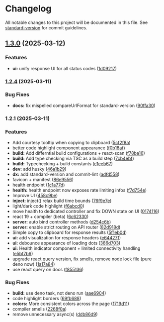 # Changelog

All notable changes to this project will be documented in this file. See
[standard-version](https://github.com/conventional-changelog/standard-version)
for commit guidelines.

## [1.3.0](https://github.com/sixpounder/boring-activities-api/compare/v1.2.3...v1.3.0) (2025-03-12)

### Features

- **ui:** unify response UI for all status codes
  ([1d09217](https://github.com/sixpounder/boring-activities-api/commits/1d09217e62e9c665ea134ecfc538d0ee41280e4b))

### [1.2.4](https://github.com/sixpounder/boring-activities-api/compare/v1.2.2...v1.2.3) (2025-03-11)

### Bug Fixes

- **docs:** fix mispelled compareUrlFormat for standard-version
  ([90ffa30](https://github.com/sixpounder/boring-activities-api/commits/90ffa30e46b34ef4b2b2a904f9f9679b1a6589ce))

### 1.2.1 (2025-03-11)

### Features

- Add courtesy tooltip when copying to clipboard
  ([5cf2f8a](https://github.com/sixpounder/boring-activities-api/commits/5cf2f8a3745bf8b174b49bb45af95dae937d7108))
- better code highlight component appearance
  ([f0b18af](https://github.com/sixpounder/boring-activities-api/commits/f0b18af44db2b3f6a983b658165790403229dc6c))
- **build:** Add differntial build configurations + react-scan
  ([f78ba16](https://github.com/sixpounder/boring-activities-api/commits/f78ba169fde6e4922df7b09ca73283ff444267f6))
- **build:** Add type checking via TSC as a build step
  ([7cb4ebf](https://github.com/sixpounder/boring-activities-api/commits/7cb4ebf6a0735108400e64edf7ebf2941ced04fb))
- **build:** Typechecking + build constants
  ([c1eeb67](https://github.com/sixpounder/boring-activities-api/commits/c1eeb6791b7a7d4f238b16d9c696f6971fbb6fe9))
- **dev:** add husky
  ([46a1b29](https://github.com/sixpounder/boring-activities-api/commits/46a1b299ad6bace047282d548b64c0f0d881e3e4))
- **dx:** add standard-version and commit-lint
  ([adfd558](https://github.com/sixpounder/boring-activities-api/commits/adfd5580f548c5c7d97233798a89ceb397a1857a))
- favicon + manifest
  ([86e9556](https://github.com/sixpounder/boring-activities-api/commits/86e9556152e295fcb75883cecb9cf6d2bfb882ff))
- health endpoint
  ([1c1a77d](https://github.com/sixpounder/boring-activities-api/commits/1c1a77d9a9845ae7ed443932dc237b2f64fa1b5a))
- **health:** health endpoint now exposes rate limiting infos
  ([f7d754e](https://github.com/sixpounder/boring-activities-api/commits/f7d754e4e6175971e42ce63cd28700916395a719))
- Improve UI
  ([458c9be](https://github.com/sixpounder/boring-activities-api/commits/458c9bebc59339acad0e33ee18b9f8c1be93abc6))
- **inject:** inject() relax build time bounds
  ([76f9e7e](https://github.com/sixpounder/boring-activities-api/commits/76f9e7e5c55e15876ad5ffb6f8b3703fff90c374))
- light/dark code highlight
  ([f6abcd0](https://github.com/sixpounder/boring-activities-api/commits/f6abcd00366815f09ae317576a7d04b3f5b8ab26))
- move health to dedicated controller and fix DOWN state on UI
  ([0174116](https://github.com/sixpounder/boring-activities-api/commits/0174116e9ac0d3fd0d25183265ecebc82e99b258))
- react 19 + compiler (beta)
  ([6c62330](https://github.com/sixpounder/boring-activities-api/commits/6c623309ed43826a99400191bf130fa558a33923))
- **server:** auto bind controller methods
  ([d254c6b](https://github.com/sixpounder/boring-activities-api/commits/d254c6bfbdf2ddc299a0505371e3208d5b4dfd6c))
- **server:** enable strict routing on API router
  ([82d918d](https://github.com/sixpounder/boring-activities-api/commits/82d918d4da728de568ade72d6123106d75f31ea2))
- Simple copy to clipboard for response results
  ([5f1eb0d](https://github.com/sixpounder/boring-activities-api/commits/5f1eb0d8653bca4e4ecbf53f2a596c7f8f283f2a))
- **ui:** add visualization for response headers
  ([e644271](https://github.com/sixpounder/boring-activities-api/commits/e64427125251a8bfa5a85f9c81f16582fc90996a))
- **ui:** debounce appearance of loading dots
  ([386d703](https://github.com/sixpounder/boring-activities-api/commits/386d7034168c83c07c913f011091eda79749511c))
- **ui:** Health indicator component + limited connectivity handling
  ([e5bf7b6](https://github.com/sixpounder/boring-activities-api/commits/e5bf7b69088136f29c879cc3668fe9e37c318ca6))
- upgrade react query version, fix smells, remove node lock file (pure deno now)
  ([1a17a84](https://github.com/sixpounder/boring-activities-api/commits/1a17a84224eaa08f635ff0102aa0d8a0cdc33a88))
- use react query on docs
  ([f855136](https://github.com/sixpounder/boring-activities-api/commits/f855136718e5e65be26083c3b38a1cddfd49a4cc))

### Bug Fixes

- **build:** use deno task, not deno run
  ([aae6904](https://github.com/sixpounder/boring-activities-api/commits/aae6904ca5637f4c779f798d2301ca6bc0ecb8e2))
- code highlight borders
  ([69fb688](https://github.com/sixpounder/boring-activities-api/commits/69fb688c78a5239250611dcd9a03ade5e94f4d31))
- **colors:** More consistent colors across the page
  ([1719d11](https://github.com/sixpounder/boring-activities-api/commits/1719d119b0a297ef52b17655f7fa0548fb07a161))
- compiler smells
  ([2268f0a](https://github.com/sixpounder/boring-activities-api/commits/2268f0a08a617ff907802ca7bb367c68cbef9e19))
- remove unnecessary async(s)
  ([ddb86d9](https://github.com/sixpounder/boring-activities-api/commits/ddb86d9a2aac053950518cc6d38cee67ebeb3c13))
